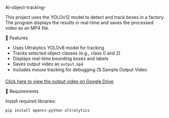  AI-object-tracking-

This project uses the YOLOv12 model to detect and track boxes  in a factory. The program displays the results in real-time and saves the processed video as an MP4 file.

📌 Features

- Uses Ultralytics YOLOv8 model for tracking
- Tracks selected object classes (e.g., class 0 and 2)
- Displays real-time bounding boxes and labels
- Saves output video as `output.mp4`
- Includes mouse tracking for debugging
 📺 Sample Output Video

[Click here to view the output video on Google Drive](https://drive.google.com/file/d/1OO2EGDViK56fKYSA1mlZj7mfgOiSdUnr/view?usp=sharing)


 🔧 Requirements

Install required libraries:

```bash
pip install opencv-python ultralytics
